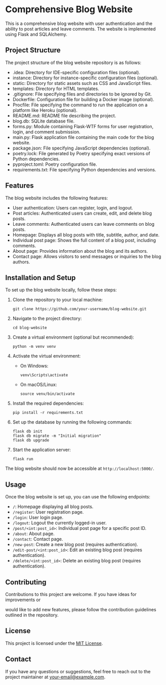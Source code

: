 # Comprehensive Blog Website

This is a comprehensive blog website with user authentication and the ability to post articles and leave comments. The website is implemented using Flask and SQLAlchemy.

## Project Structure

The project structure of the blog website repository is as follows:

- .idea: Directory for IDE-specific configuration files (optional).
- instance: Directory for instance-specific configuration files (optional).
- static: Directory for static assets such as CSS and JavaScript files.
- templates: Directory for HTML templates.
- .gitignore: File specifying files and directories to be ignored by Git.
- Dockerfile: Configuration file for building a Docker image (optional).
- Procfile: File specifying the command to run the application on a platform like Heroku (optional).
- README.md: README file describing the project.
- blog.db: SQLite database file.
- forms.py: Module containing Flask-WTF forms for user registration, login, and comment submission.
- main.py: Flask application file containing the main code for the blog website.
- package.json: File specifying JavaScript dependencies (optional).
- poetry.lock: File generated by Poetry specifying exact versions of Python dependencies.
- pyproject.toml: Poetry configuration file.
- requirements.txt: File specifying Python dependencies and versions.

## Features

The blog website includes the following features:

- User authentication: Users can register, login, and logout.
- Post articles: Authenticated users can create, edit, and delete blog posts.
- Leave comments: Authenticated users can leave comments on blog posts.
- Homepage: Displays all blog posts with title, subtitle, author, and date.
- Individual post page: Shows the full content of a blog post, including comments.
- About page: Provides information about the blog and its authors.
- Contact page: Allows visitors to send messages or inquiries to the blog authors.

## Installation and Setup

To set up the blog website locally, follow these steps:

1. Clone the repository to your local machine:

   ```shell
   git clone https://github.com/your-username/blog-website.git
   ```

2. Navigate to the project directory:

   ```shell
   cd blog-website
   ```

3. Create a virtual environment (optional but recommended):

   ```shell
   python -m venv venv
   ```

4. Activate the virtual environment:

   - On Windows:

     ```shell
     venv\Scripts\activate
     ```

   - On macOS/Linux:

     ```shell
     source venv/bin/activate
     ```

5. Install the required dependencies:

   ```shell
   pip install -r requirements.txt
   ```

6. Set up the database by running the following commands:

   ```shell
   flask db init
   flask db migrate -m "Initial migration"
   flask db upgrade
   ```

7. Start the application server:

   ```shell
   flask run
   ```

The blog website should now be accessible at `http://localhost:5000/`.

## Usage

Once the blog website is set up, you can use the following endpoints:

- `/`: Homepage displaying all blog posts.
- `/register`: User registration page.
- `/login`: User login page.
- `/logout`: Logout the currently logged-in user.
- `/post/<int:post_id>`: Individual post page for a specific post ID.
- `/about`: About page.
- `/contact`: Contact page.
- `/new-post`: Create a new blog post (requires authentication).
- `/edit-post/<int:post_id>`: Edit an existing blog post (requires authentication).
- `/delete/<int:post_id>`: Delete an existing blog post (requires authentication).

## Contributing

Contributions to this project are welcome. If you have ideas for improvements or

 would like to add new features, please follow the contribution guidelines outlined in the repository.

## License

This project is licensed under the [MIT License](LICENSE).

## Contact

If you have any questions or suggestions, feel free to reach out to the project maintainer at [your-email@example.com](mailto:your-email@example.com).
